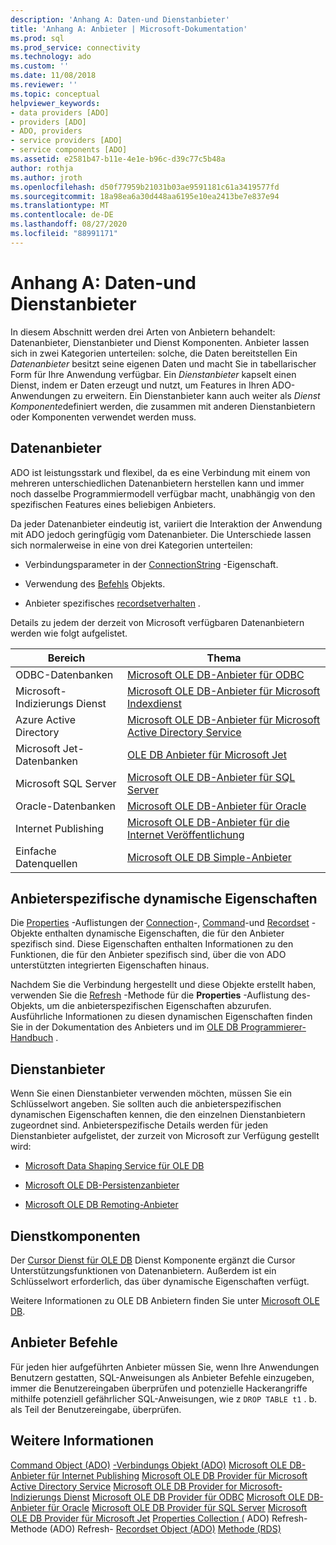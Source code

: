 ```yaml
---
description: 'Anhang A: Daten-und Dienstanbieter'
title: 'Anhang A: Anbieter | Microsoft-Dokumentation'
ms.prod: sql
ms.prod_service: connectivity
ms.technology: ado
ms.custom: ''
ms.date: 11/08/2018
ms.reviewer: ''
ms.topic: conceptual
helpviewer_keywords:
- data providers [ADO]
- providers [ADO]
- ADO, providers
- service providers [ADO]
- service components [ADO]
ms.assetid: e2581b47-b11e-4e1e-b96c-d39c77c5b48a
author: rothja
ms.author: jroth
ms.openlocfilehash: d50f77959b21031b03ae9591181c61a3419577fd
ms.sourcegitcommit: 18a98ea6a30d448aa6195e10ea2413be7e837e94
ms.translationtype: MT
ms.contentlocale: de-DE
ms.lasthandoff: 08/27/2020
ms.locfileid: "88991171"
---
```

# <a name="appendix-a-data-and-service-providers"></a>Anhang A: Daten-und Dienstanbieter
In diesem Abschnitt werden drei Arten von Anbietern behandelt: Datenanbieter, Dienstanbieter und Dienst Komponenten. Anbieter lassen sich in zwei Kategorien unterteilen: solche, die Daten bereitstellen Ein *Datenanbieter* besitzt seine eigenen Daten und macht Sie in tabellarischer Form für Ihre Anwendung verfügbar. Ein *Dienstanbieter* kapselt einen Dienst, indem er Daten erzeugt und nutzt, um Features in Ihren ADO-Anwendungen zu erweitern. Ein Dienstanbieter kann auch weiter als *Dienst Komponente*definiert werden, die zusammen mit anderen Dienstanbietern oder Komponenten verwendet werden muss.

## <a name="data-providers"></a>Datenanbieter
 ADO ist leistungsstark und flexibel, da es eine Verbindung mit einem von mehreren unterschiedlichen Datenanbietern herstellen kann und immer noch dasselbe Programmiermodell verfügbar macht, unabhängig von den spezifischen Features eines beliebigen Anbieters.

 Da jeder Datenanbieter eindeutig ist, variiert die Interaktion der Anwendung mit ADO jedoch geringfügig vom Datenanbieter. Die Unterschiede lassen sich normalerweise in eine von drei Kategorien unterteilen:

-   Verbindungsparameter in der [ConnectionString](../../reference/ado-api/connectionstring-property-ado.md) -Eigenschaft.

-   Verwendung des [Befehls](../../reference/ado-api/command-object-ado.md) Objekts.

-   Anbieter spezifisches [recordsetverhalten](../../reference/ado-api/recordset-object-ado.md) .

 Details zu jedem der derzeit von Microsoft verfügbaren Datenanbietern werden wie folgt aufgelistet.

|Bereich|Thema|
|----------|-----------|
|ODBC-Datenbanken|[Microsoft OLE DB-Anbieter für ODBC](./microsoft-ole-db-provider-for-odbc.md)|
|Microsoft-Indizierungs Dienst|[Microsoft OLE DB-Anbieter für Microsoft Indexdienst](./microsoft-ole-db-provider-for-microsoft-indexing-service.md)|
|Azure Active Directory|[Microsoft OLE DB-Anbieter für Microsoft Active Directory Service](./microsoft-ole-db-provider-for-microsoft-active-directory-service.md)|
|Microsoft Jet-Datenbanken|[OLE DB Anbieter für Microsoft Jet](./microsoft-ole-db-provider-for-microsoft-jet.md)|
|Microsoft SQL Server|[Microsoft OLE DB-Anbieter für SQL Server](./microsoft-ole-db-provider-for-sql-server.md)|
|Oracle-Datenbanken|[Microsoft OLE DB-Anbieter für Oracle](./microsoft-ole-db-provider-for-oracle.md)|
|Internet Publishing|[Microsoft OLE DB-Anbieter für die Internet Veröffentlichung](./microsoft-ole-db-provider-for-internet-publishing.md)|
|Einfache Datenquellen|[Microsoft OLE DB Simple-Anbieter](./microsoft-ole-db-simple-provider.md)|

## <a name="provider-specific-dynamic-properties"></a>Anbieterspezifische dynamische Eigenschaften
 Die [Properties](../../reference/ado-api/properties-collection-ado.md) -Auflistungen der [Connection](../../reference/ado-api/connection-object-ado.md)-, [Command](../../reference/ado-api/command-object-ado.md)-und [Recordset](../../reference/ado-api/recordset-object-ado.md) -Objekte enthalten dynamische Eigenschaften, die für den Anbieter spezifisch sind. Diese Eigenschaften enthalten Informationen zu den Funktionen, die für den Anbieter spezifisch sind, über die von ADO unterstützten integrierten Eigenschaften hinaus.

 Nachdem Sie die Verbindung hergestellt und diese Objekte erstellt haben, verwenden Sie die [Refresh](../../reference/ado-api/refresh-method-ado.md) -Methode für die **Properties** -Auflistung des-Objekts, um die anbieterspezifischen Eigenschaften abzurufen. Ausführliche Informationen zu diesen dynamischen Eigenschaften finden Sie in der Dokumentation des Anbieters und im [OLE DB Programmierer-Handbuch](/previous-versions/windows/desktop/ms713643(v=vs.85)) .

## <a name="service-providers"></a>Dienstanbieter
 Wenn Sie einen Dienstanbieter verwenden möchten, müssen Sie ein Schlüsselwort angeben. Sie sollten auch die anbieterspezifischen dynamischen Eigenschaften kennen, die den einzelnen Dienstanbietern zugeordnet sind. Anbieterspezifische Details werden für jeden Dienstanbieter aufgelistet, der zurzeit von Microsoft zur Verfügung gestellt wird:

-   [Microsoft Data Shaping Service für OLE DB](./microsoft-data-shaping-service-for-ole-db-ado-service-provider.md)

-   [Microsoft OLE DB-Persistenzanbieter](./microsoft-ole-db-persistence-provider-ado-service-provider.md)

-   [Microsoft OLE DB Remoting-Anbieter](./microsoft-ole-db-remoting-provider-ado-service-provider.md)

## <a name="service-components"></a>Dienstkomponenten
 Der [Cursor Dienst für OLE DB](./microsoft-cursor-service-for-ole-db-ado-service-component.md) Dienst Komponente ergänzt die Cursor Unterstützungsfunktionen von Datenanbietern. Außerdem ist ein Schlüsselwort erforderlich, das über dynamische Eigenschaften verfügt.

 Weitere Informationen zu OLE DB Anbietern finden Sie unter [Microsoft OLE DB](/previous-versions/windows/desktop/ms722784(v=vs.85)).

## <a name="provider-commands"></a>Anbieter Befehle
 Für jeden hier aufgeführten Anbieter müssen Sie, wenn Ihre Anwendungen Benutzern gestatten, SQL-Anweisungen als Anbieter Befehle einzugeben, immer die Benutzereingaben überprüfen und potenzielle Hackerangriffe mithilfe potenziell gefährlicher SQL-Anweisungen, wie z `DROP TABLE t1` . b. als Teil der Benutzereingabe, überprüfen.

## <a name="see-also"></a>Weitere Informationen
 [Command Object (ADO)](../../reference/ado-api/command-object-ado.md) [-Verbindungs Objekt (ADO)](../../reference/ado-api/connection-object-ado.md) [Microsoft OLE DB-Anbieter für Internet Publishing](./microsoft-ole-db-provider-for-internet-publishing.md) [Microsoft OLE DB Provider für Microsoft Active Directory Service](./microsoft-ole-db-provider-for-microsoft-active-directory-service.md) [Microsoft OLE DB Provider for Microsoft-Indizierungs Dienst](./microsoft-ole-db-provider-for-microsoft-indexing-service.md) [Microsoft OLE DB Provider für ODBC](./microsoft-ole-db-provider-for-odbc.md) [Microsoft OLE DB-Anbieter für Oracle](./microsoft-ole-db-provider-for-oracle.md) [Microsoft OLE DB Provider für SQL Server](./microsoft-ole-db-provider-for-sql-server.md) [Microsoft OLE DB Provider für Microsoft Jet](./microsoft-ole-db-provider-for-microsoft-jet.md) [Properties Collection (](../../reference/ado-api/properties-collection-ado.md) ADO) Refresh-Methode (ADO) Refresh- [Recordset Object (ADO)](../../reference/ado-api/recordset-object-ado.md) [Methode (RDS)](../../reference/rds-api/refresh-method-rds.md)